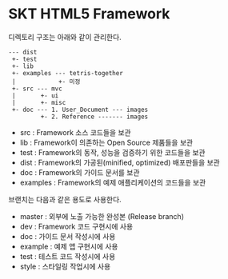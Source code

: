 # SKT HTML5 Framework

디렉토리 구조는 아래와 같이 관리한다.

	--- dist
	 +- test
	 +- lib
	 +- examples --- tetris-together
	 |            +- 미정
	 +- src --- mvc
	 |       +- ui
	 |       +- misc
	 +- doc --- 1. User_Document --- images
	         +- 2. Reference ------- images

* src : Framework 소스 코드들을 보관
* lib : Framework이 의존하는 Open Source 제품들을 보관
* test : Framework의 동작, 성능을 검증하기 위한 코드들을 보관
* dist : Framework의 가공된(minified, optimized) 배포판들을 보관
* doc : Framework의 가이드 문서를 보관
* examples : Framework의 예제 애플리케이션의 코드들을 보관

브랜치는 다음과 같은 용도로 사용한다.

* master : 외부에 노출 가능한 완성본 (Release branch)
* dev : Framework 코드 구현시에 사용
* doc : 가이드 문서 작성시에 사용
* example : 예제 앱 구현시에 사용
* test : 테스트 코드 작성시에 사용
* style : 스타일링 작업시에 사용
